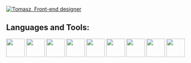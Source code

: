 [![Tomasz, Front-end designer](https://assets.selleo.com/banners/tbilka.svg)](https://selleo.com/)


## Languages and Tools:
<img src="https://user-images.githubusercontent.com/74007928/203987598-c4d06729-fc63-43eb-8cc3-a9ac95fd36cf.png" width="50"> <img src="https://user-images.githubusercontent.com/74007928/203987649-24a87949-aedf-4670-a82c-b99a526858b1.png" width="50"> <img src="https://user-images.githubusercontent.com/74007928/203987666-6f764e13-0665-4acf-a54d-e23333ad5407.png" width="50"> <img src="https://user-images.githubusercontent.com/74007928/203987677-4473b770-b652-4ed1-8b21-280bbe14bd21.png" width="50"> <img src="https://user-images.githubusercontent.com/74007928/203987696-95267b20-5835-42bc-bf2c-0e03b0f3da78.png" width="50"> <img src="https://user-images.githubusercontent.com/74007928/203987711-cbf43777-9dbb-4bec-98d3-0646269b3f79.png" width="50"> <img src="https://user-images.githubusercontent.com/74007928/203987735-355b8fce-0bf6-49f3-877f-9a3b671291b3.png" width="50"> <img src="https://github.githubassets.com/images/modules/logos_page/GitHub-Mark.png" width="50"> <img src="https://encrypted-tbn0.gstatic.com/images?q=tbn:ANd9GcSRiEds76F5llPty6PIzVVXrBFZsHR8KwRVuQ&usqp=CAU" width="50">

